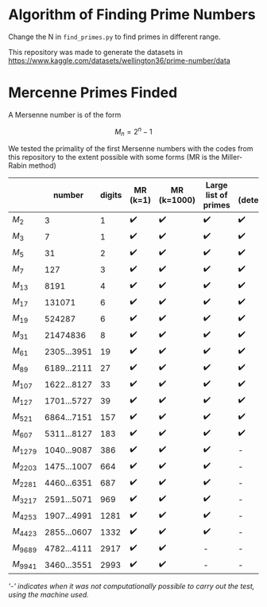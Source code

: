 # Algorithm of Finding Prime Numbers

Change the N in `find_primes.py` to find primes in different range.

This repository was made to generate the datasets in https://www.kaggle.com/datasets/wellington36/prime-number/data


# Mercenne Primes Finded
A Mersenne number is of the form

$$M_n = 2^n - 1$$

We tested the primality of the first Mersenne numbers with the codes from this repository to the extent possible with some forms (MR is the Miller-Rabin method)

|            | number      | digits | MR (k=1) | MR (k=1000) | Large list of primes | MR (deterministc) |
|------------|-------------|--------|-----------|-------------|-----------------|---------------------|
| $M_2$      | 3           | 1      | ✔️         | ✔️           | ✔️               | ✔️                   |
| $M_3$      | 7           | 1      | ✔️         | ✔️           | ✔️               | ✔️                   |
| $M_5$      | 31          | 2      | ✔️         | ✔️           | ✔️               | ✔️                   |
| $M_7$      | 127         | 3      | ✔️         | ✔️           | ✔️               | ✔️                   |
| $M_{13}$   | 8191        | 4      | ✔️         | ✔️           | ✔️               | ✔️                   |
| $M_{17}$   | 131071      | 6      | ✔️         | ✔️           | ✔️               | ✔️                   |
| $M_{19}$   | 524287      | 6      | ✔️         | ✔️           | ✔️               | ✔️                   |
| $M_{31}$   | 21474836    | 8      | ✔️         | ✔️           | ✔️               | ✔️                   |
| $M_{61}$   | 2305...3951 | 19     | ✔️         | ✔️           | ✔️               | ✔️                   |
| $M_{89}$   | 6189...2111 | 27     | ✔️         | ✔️           | ✔️               | ✔️                   |
| $M_{107}$  | 1622...8127 | 33     | ✔️         | ✔️           | ✔️               | ✔️                   |
| $M_{127}$  | 1701...5727 | 39     | ✔️         | ✔️           | ✔️               | ✔️                   |
| $M_{521}$  | 6864...7151 | 157    | ✔️         | ✔️           | ✔️               | ✔️                   |
| $M_{607}$  | 5311...8127 | 183    | ✔️         | ✔️           | ✔️               | ✔️                   |
| $M_{1279}$ | 1040...9087 | 386    | ✔️         | ✔️           | ✔️               | -                   |
| $M_{2203}$ | 1475...1007 | 664    | ✔️         | ✔️           | ✔️               | -                   |
| $M_{2281}$ | 4460...6351 | 687    | ✔️         | ✔️           | ✔️               | -                   |
| $M_{3217}$ | 2591...5071 | 969    | ✔️         | ✔️           | ✔️               | -                   |
| $M_{4253}$ | 1907...4991 | 1281   | ✔️         | ✔️           | ✔️               | -                   |
| $M_{4423}$ | 2855...0607 | 1332   | ✔️         | ✔️           | ✔️               | -                   |
| $M_{9689}$ | 4782...4111 | 2917   | ✔️         | ✔️           | -               | -                   |
| $M_{9941}$ | 3460...3551 | 2993   | ✔️         | ✔️           | -               | -                   |

_'-' indicates when it was not computationally possible to carry out the test, using the machine used._
